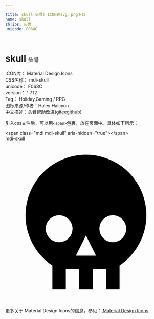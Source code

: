 ```yaml
---

title: skull(头骨) ICON转svg、png下载
name: skull
zhTips: 头骨
unicode: F068C

---
```


# skull  <small style="font-size: 60%;font-weight: 100">头骨</small>


<div class="detail-page">
<p>
<span>
ICON库：
<span class="badge-secondary badge">Material Design Icons</span> 
</span>
<br/>
<span>
CSS名称：
<span class="badge-secondary badge">mdi-skull</span> 
</span>
<br/>
<span>
unicode：
<span class="badge-secondary badge">F068C</span> 
</span>
<br/>
<span>
version：
<span class="badge-secondary badge">1.7.12</span> 
</span>
<br/>
<span>Tag：
<span class="badge-light badge">Holiday,Gaming / RPG</span>
</span>
<br/>
<span>图标来源/作者：<span class="badge-light badge">Haley Halcyon</span></span> 
<br/>
<span class="zh-detail">中文描述：<span class="badge-primary badge">头骨</span><span class="help-link"><span>帮助改进</span>(<a href="https://gitee.com/liuwave/icon-helper/edit/master/json/material/skull.json" target="_blank" rel="noopener noreferrer">gitee</a><a href="https://github.com/liuwave/icon-helper/edit/master/json/material/skull.json" target="_blank" rel="noopener noreferrer">github</a></span>)</span><br/>
</p>
</div>
<div class="alert alert-dark">
  <i class="mdi mdi-skull mdi-48px"></i>
  <i class="mdi mdi-skull mdi-36px"></i>
  <i class="mdi mdi-skull mdi-24px"></i>
  <i class="mdi mdi-skull mdi-18px"></i>
</div>
<div>
  <p>引入css文件后，可以用<code>&lt;span&gt;</code>包裹，放在页面中。具体如下所示：    
  </p>
  <div class="alert alert-primary" style="font-size: 14px">
    &lt;span class="mdi mdi-skull" aria-hidden="true"&gt;&lt;/span&gt;
    <copy-btn content='<span class="mdi mdi-skull" aria-hidden="true"></span>'></copy-btn>
  </div>
  <div class="alert alert-secondary">
    <i class="mdi mdi-skull"
    style="font-size: 24px"
    aria-hidden="true"></i> mdi-skull
    <copy-btn content="mdi-skull" btn-title="复制图标名称"></copy-btn>
  </div>
</div>
<div id="svg" class="svg-wrap">
<svg xmlns="http://www.w3.org/2000/svg" viewBox="0 0 24 24"><path d="M12,2A9,9 0 0,0 3,11C3,14.03 4.53,16.82 7,18.47V22H9V19H11V22H13V19H15V22H17V18.46C19.47,16.81 21,14 21,11A9,9 0 0,0 12,2M8,11A2,2 0 0,1 10,13A2,2 0 0,1 8,15A2,2 0 0,1 6,13A2,2 0 0,1 8,11M16,11A2,2 0 0,1 18,13A2,2 0 0,1 16,15A2,2 0 0,1 14,13A2,2 0 0,1 16,11M12,14L13.5,17H10.5L12,14Z" /></svg>
</div>
<detail full-name='mdi-skull'></detail>
    
<div><p>更多关于 Material Design Icons的信息，参见：<a target="_blank" href="https://iconhelper.cn/material.html"> Material Design Icons</a>
</p></div>
